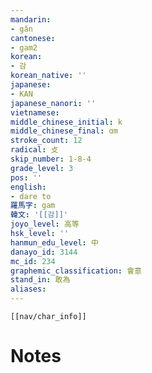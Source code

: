 ```yaml
---
mandarin:
- gǎn
cantonese:
- gam2
korean:
- 감
korean_native: ''
japanese:
- KAN
japanese_nanori: ''
vietnamese:
middle_chinese_initial: k
middle_chinese_final: ɑm
stroke_count: 12
radical: 攴
skip_number: 1-8-4
grade_level: 3
pos: ''
english:
- dare to
羅馬字: gam
韓文: '[[감]]'
joyo_level: 高等
hsk_level: ''
hanmun_edu_level: 中
danayo_id: 3144
mc_id: 234
graphemic_classification: 會意
stand_in: 敢為
aliases:
---
```

```meta-bind-embed
[[nav/char_info]]
```

# Notes
